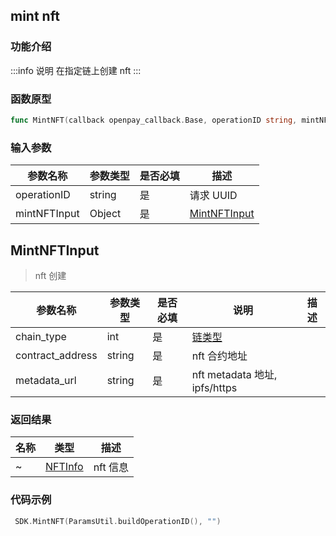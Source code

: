 ## mint nft

### 功能介绍

:::info 说明
在指定链上创建 nft
:::

### 函数原型

```go showLineNumbers
func MintNFT(callback openpay_callback.Base, operationID string, mintNFTInput *input.NFT)
```

### 输入参数

| 参数名称     | 参数类型 | 是否必填 | 描述              |
| ------------ | -------- | -------- | ----------------- |
| operationID  | string   | 是       | 请求 UUID         |
| mintNFTInput | Object   | 是       | [MintNFTInput](#) |

## MintNFTInput

> nft 创建

| 参数名称         | 参数类型 | 是否必填 | 说明                                | 描述 |
| ---------------- | -------- | -------- | ----------------------------------- | ---- |
| chain_type      | int      | 是       | [链类型](/common/enum.md#chaintype) |      |
| contract_address | string   | 是       | nft 合约地址                        |      |
| metadata_url     | string   | 是       | nft metadata 地址, ipfs/https       |      |

### 返回结果

| 名称 | 类型                                   | 描述     |
| ---- | -------------------------------------- | -------- |
| ~    | [NFTInfo](/common/entity.md#tokeninfo) | nft 信息 |

### 代码示例

```go showLineNumbers
 SDK.MintNFT(ParamsUtil.buildOperationID(), "")
```
